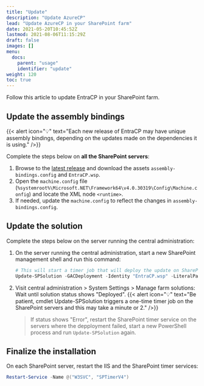 ```yaml
---
title: "Update"
description: "Update AzureCP"
lead: "Update AzureCP in your SharePoint farm"
date: 2021-05-20T10:45:52Z
lastmod: 2021-08-06T11:15:29Z
draft: false
images: []
menu:
  docs:
    parent: "usage"
    identifier: "update"
weight: 120
toc: true
---
```


Follow this article to update EntraCP in your SharePoint farm.

## Update the assembly bindings

{{< alert icon="💡" text="Each new release of EntraCP may have unique assembly bindings, depending on the updates made on the dependencies it is using." />}}

Complete the steps below on **all the SharePoint servers**:

1. Browse to the [latest release](https://github.com/Yvand/EntraCP/releases/) and download the assets `assembly-bindings.config` and `EntraCP.wsp`.
1. Open the `machine.config` file (`%systemroot%\Microsoft.NET\Framework64\v4.0.30319\Config\Machine.config`) and locate the XML node `<runtime>`.
1. If needed, update the `machine.config` to reflect the changes in `assembly-bindings.config`.

## Update the solution

Complete the steps below on the server running the central administration:

1. On the server running the central administration, start a new SharePoint management shell and run this command:

   ```powershell
   # This will start a timer job that will deploy the update on SharePoint servers. Central administration will restart during the process
   Update-SPSolution -GACDeployment -Identity "EntraCP.wsp" -LiteralPath "C:\YvanData\EntraCP.wsp"
   ```

1. Visit central administration > System Settings > Manage farm solutions: Wait until solution status shows "Deployed".
   {{< alert icon="💡" text="Be patient, cmdlet Update-SPSolution triggers a one-time timer job on the SharePoint servers and this may take a minute or 2." />}}
   > If status shows "Error", restart the SharePoint timer service on the servers where the depployment failed, start a new PowerShell process and run `Update-SPSolution` again.

## Finalize the installation

On each SharePoint server, restart the IIS and the SharePoint timer services:

```powershell
Restart-Service -Name @("W3SVC", "SPTimerV4")
```
